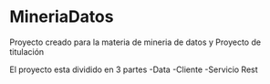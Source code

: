 # MineriaDatos
Proyecto creado para la materia de mineria de datos y Proyecto de titulación



El proyecto esta dividido en 3 partes
-Data
-Cliente
-Servicio Rest
